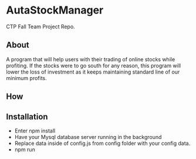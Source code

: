 # AutaStockManager
CTP Fall Team Project Repo.

## About
A program that will help users with their trading of online stocks while profiting. If the stocks were to go south for any reason, this program will lower the loss of investment as it keeps maintaining standard line of our minimum profits.


## How


## Installation

* Enter npm install
* Have your Mysql database server running in the background
* Replace data inside of config.js from config folder with your config data.
* npm run
